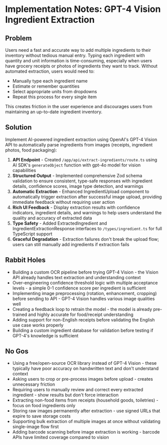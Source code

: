 # Implementation Notes: GPT-4 Vision Ingredient Extraction

## Problem

Users need a fast and accurate way to add multiple ingredients to their inventory without tedious manual entry. Typing each ingredient with quantity and unit information is time-consuming, especially when users have grocery receipts or photos of ingredients they want to track. Without automated extraction, users would need to:
- Manually type each ingredient name
- Estimate or remember quantities
- Select appropriate units from dropdowns
- Repeat this process for every single item

This creates friction in the user experience and discourages users from maintaining an up-to-date ingredient inventory.

## Solution

Implement AI-powered ingredient extraction using OpenAI's GPT-4 Vision API to automatically parse ingredients from images (receipts, ingredient photos, food packaging):

1. **API Endpoint** - Created `/app/api/extract-ingredients/route.ts` using AI SDK's `generateObject` function with gpt-4o model for vision capabilities
2. **Structured Output** - Implemented comprehensive Zod schema validation to ensure consistent, type-safe responses with ingredient details, confidence scores, image type detection, and warnings
3. **Automatic Extraction** - Enhanced IngredientUpload component to automatically trigger extraction after successful image upload, providing immediate feedback without requiring user action
4. **Rich UI Feedback** - Display extraction results with confidence indicators, ingredient details, and warnings to help users understand the quality and accuracy of extracted data
5. **Type Safety** - Added ExtractedIngredient and IngredientExtractionResponse interfaces to `/types/ingredient.ts` for full TypeScript support
6. **Graceful Degradation** - Extraction failures don't break the upload flow; users can still manually add ingredients if extraction fails

## Rabbit Holes

- Building a custom OCR pipeline before trying GPT-4 Vision - the Vision API already handles text extraction and understanding context
- Over-engineering confidence threshold logic with multiple acceptance levels - a simple 0-1 confidence score per ingredient is sufficient
- Implementing image preprocessing (rotation, enhancement, cropping) before sending to API - GPT-4 Vision handles various image qualities well
- Creating a feedback loop to retrain the model - the model is already pre-trained and highly accurate for food/receipt understanding
- Adding support for non-English receipts before validating the English use case works properly
- Building a custom ingredient database for validation before testing if GPT-4's knowledge is sufficient

## No Gos

- Using a free/open-source OCR library instead of GPT-4 Vision - these typically have poor accuracy on handwritten text and don't understand context
- Asking users to crop or pre-process images before upload - creates unnecessary friction
- Requiring users to manually review and correct every extracted ingredient - show results but don't force interaction
- Extracting non-food items from receipts (household goods, toiletries) - focus on food ingredients only
- Storing raw images permanently after extraction - use signed URLs that expire to save storage costs
- Supporting bulk extraction of multiple images at once without validating single-image flow first
- Adding barcode scanning before image extraction is working - barcode APIs have limited coverage compared to vision
